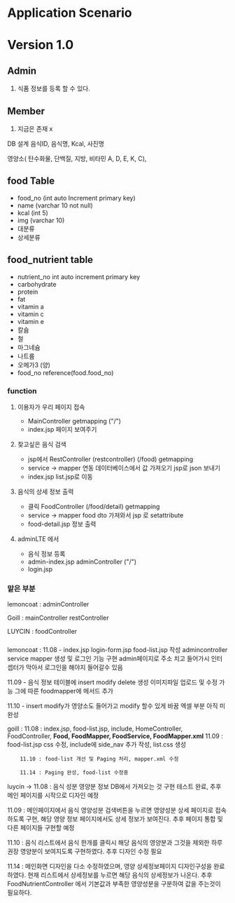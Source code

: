 Application Scenario
=========================
# Version 1.0
## Admin 
1. 식품 정보를 등록 할 수 있다.

## Member 
1. 지금은 존재 x

DB 설계
음식ID, 음식명, Kcal, 사진명

영양소( 탄수화물, 단백질, 지방, 비타민 A, D, E, K, C),

## food Table 
* food_no (int auto Increment primary key) 
* name (varchar 10 not null)
* kcal (int 5)
* img (varchar 10)
* 대분류
* 상세분류

## food_nutrient table
* nutrient_no int auto increment primary key
* carbohydrate
* protein
* fat
* vitamin a
* vitamin c
* vitamin e
* 칼슘
* 철
* 마그네슘
* 나트륨
* 오메가3 (양)
* food_no reference(food.food_no) 

### function
1. 이용자가 우리 페이지 접속 
   + MainController getmapping ("/") 
   + index.jsp 페이지 보여주기 
    
2. 찾고싶은 음식 검색
   + jsp에서 RestController (restcontroller) (/food) getmapping
   + service -> mapper 연동 데이터베이스에서 값 가져오기 jsp로 json 보내기
   + index.jsp list.jsp로 이동
   
3. 음식의 상세 정보 출력
   + 클릭 FoodController (/food/detail) getmapping
   + service -> mapper food dto 가져와서 jsp 로 setattribute
   + food-detail.jsp 정보 출력 

4. adminLTE 에서 
   + 음식 정보 등록 
   + admin-index.jsp adminController ("/") 
   + login.jsp  
    

### 맡은 부분
lemoncoat   : adminController 


Goill       : mainController restController


LUYCIN      : foodController 


###

lemoncoat : 
11.08 - index.jsp login-form.jsp  food-list.jsp 작성
admincontroller service mapper 생성 및 로그인 기능 구현 
admin페이지로 주소 치고 들어가시 인터셉터가 막아서 로그인을 해야지 들어갈수 있음

11.09 - 음식 정보 테이블에 insert modify delete 생성 이미지파일 업로드 및 수정 가능
      그에 따른 foodmapper에 메서드 추가

11.10 - insert modify가 영양소도 들어가고 modify 할수 있게 바꿈 엑셀 부분 아직 미완성



goill : 11.08 : index.jsp, food-list.jsp, include, 
                HomeController, FoodController, **Food, FoodMapper, FoodService, FoodMapper.xml**
        11.09 : food-list.jsp css 수정, include에 side_nav 추가 작성, list.css 생성

        11.10 : food-list 개선 및 Paging 처리, mapper.xml 수정

        11.14 : Paging 완성, food-list 수정중


luycin -> 11.08 : 음식 성분 영양분 정보 DB에서 가져오는 것 구현 테스트 완료, 추후 메인 페이지를 시작으로 디자인 예정

11.09 : 메인페이지에서 음식 영양성분 검색버튼을 누르면 영양성분 상세 페이지로 접속하도록 구현, 해당 영양 정보 페이지에서도 상세 정보가 보여진다. 추후 페이지 통합 및 다른 페이지들 구현할 예정

11.10 : 음식 리스트에서 음식 한개를 클릭시 해당 음식의 영양분과 그것을 제외한 하루 권장 영양분이 보여지도록 구현하였다.
         추후 디자인 수정 필요

11.14 : 메인화면 디자인을 다소 수정하였으며, 영양 상세정보페이지 디자인구성을 완료하였다. 현재 리스트에서 상세정보를 누르면 해당 음식의 상세정보가 나온다. 추후 FoodNutrientController 에서 기본값과 부족한 영양성분을 구분하여 값을 주는것이 필요하다.